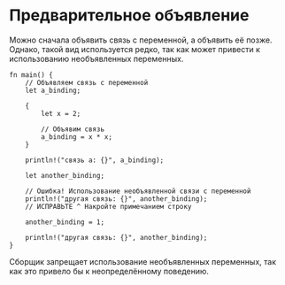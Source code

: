 # Предварительное объявление

Можно сначала объявить связь с переменной, а объявить её позже.
Однако, такой вид используется редко,
так как может привести к использованию необъявленных переменных.

```rust,editable,ignore,mdbook-runnable
fn main() {
    // Объявляем связь с переменной
    let a_binding;

    {
        let x = 2;

        // Объявим связь
        a_binding = x * x;
    }

    println!("связь а: {}", a_binding);

    let another_binding;

    // Ошибка! Использование необъявленной связи с переменной
    println!("другая связь: {}", another_binding);
    // ИСПРАВЬТЕ ^ Накройте примечанием строку

    another_binding = 1;

    println!("другая связь: {}", another_binding);
}
```

Сборщик запрещает использование необъявленных переменных,
так как это привело бы к неопределённому поведению.
